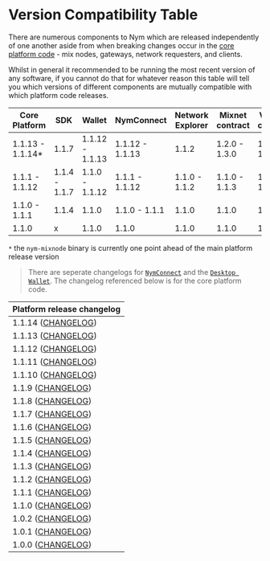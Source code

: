 <!--If this page was ever to be uncomented, please keep in mind that nym connect is no longer existing -->

# Version Compatibility Table


There are numerous components to Nym which are released independently of one another aside from when breaking changes occur in the [core platform code](https://github.com/nymtech/nym/) - mix nodes, gateways, network requesters, and clients.

Whilst in general it recommended to be running the most recent version of any software, if you cannot do that for whatever reason this table will tell you which versions of different components are mutually compatible with which platform code releases.


| Core Platform    | SDK           | Wallet          | NymConnect      | Network Explorer | Mixnet contract | Vesting contract |
| ---------------- | ------------- | --------------- | --------------- | ---------------- | --------------- | ---------------- |
| 1.1.13 - 1.1.14* | 1.1.7         | 1.1.12 - 1.1.13 | 1.1.12 - 1.1.13 | 1.1.2            | 1.2.0 - 1.3.0   | 1.2.0 - 1.3.0    |
| 1.1.1 - 1.1.12   | 1.1.4 - 1.1.7 | 1.1.0 - 1.1.12  | 1.1.1 - 1.1.12  | 1.1.0 - 1.1.2    | 1.1.0 - 1.1.3   | 1.1.0  - 1.1.3   |
| 1.1.0 - 1.1.1    | 1.1.4         | 1.1.0           | 1.1.0 - 1.1.1   | 1.1.0            | 1.1.0           | 1.1.0            |
| 1.1.0            | x             | 1.1.0           | 1.1.0           | 1.1.0            | 1.1.0           | 1.1.0            |

`*` the `nym-mixnode` binary is currently one point ahead of the main platform release version

> There are seperate changelogs for [`NymConnect`](https://github.com/nymtech/nym/blob/release/{{platform_release_version}}/nym-connect/CHANGELOG.md) and the [`Desktop Wallet`](https://github.com/nymtech/nym/blob/release/{{platform_release_version}}/nym-wallet/CHANGELOG.md). The changelog referenced below is for the core platform code.

| Platform release changelog                                                               |
| ---------------------------------------------------------------------------------------- |
| 1.1.14 ([CHANGELOG](https://github.com/nymtech/nym/blob/release/v1.1.14/CHANGELOG.md))   |
| 1.1.13 ([CHANGELOG](https://github.com/nymtech/nym/blob/release/v1.1.13/CHANGELOG.md))   |
| 1.1.12 ([CHANGELOG](https://github.com/nymtech/nym/blob/release/v1.1.12/CHANGELOG.md))   |
| 1.1.11 ([CHANGELOG](https://github.com/nymtech/nym/blob/release/v1.1.11/CHANGELOG.md))   |
| 1.1.10 ([CHANGELOG](https://github.com/nymtech/nym/blob/release/v1.1.10/CHANGELOG.md))   |
| 1.1.9 ([CHANGELOG](https://github.com/nymtech/nym/blob/release/v1.1.9/CHANGELOG.md))     |
| 1.1.8 ([CHANGELOG](https://github.com/nymtech/nym/blob/release/v1.1.8/CHANGELOG.md))     |
| 1.1.7 ([CHANGELOG](https://github.com/nymtech/nym/blob/release/v1.1.7/CHANGELOG.md))     |
| 1.1.6 ([CHANGELOG](https://github.com/nymtech/nym/blob/release/v1.1.6/CHANGELOG.md))     |
| 1.1.5 ([CHANGELOG](https://github.com/nymtech/nym/blob/release/v1.1.5/CHANGELOG.md))     |
| 1.1.4 ([CHANGELOG](https://github.com/nymtech/nym/blob/release/v1.1.4/CHANGELOG.md))     |
| 1.1.3 ([CHANGELOG](https://github.com/nymtech/nym/blob/release/v1.1.3/CHANGELOG.md))     |
| 1.1.2 ([CHANGELOG](https://github.com/nymtech/nym/blob/release/v1.1.2/CHANGELOG.md))     |
| 1.1.1 ([CHANGELOG](https://github.com/nymtech/nym/blob/release/v1.1.1/CHANGELOG.md))     |
| 1.1.0 ([CHANGELOG](https://github.com/nymtech/nym/blob/release/v1.1.0/CHANGELOG.md))     |
| 1.0.2 ([CHANGELOG](https://github.com/nymtech/nym/blob/nym-binaries-1.0.2/CHANGELOG.md)) |
| 1.0.1 ([CHANGELOG](https://github.com/nymtech/nym/blob/nym-binaries-1.0.1/CHANGELOG.md)) |
| 1.0.0 ([CHANGELOG](https://github.com/nymtech/nym/blob/nym-binaries-1.0.0/CHANGELOG.md)) |
